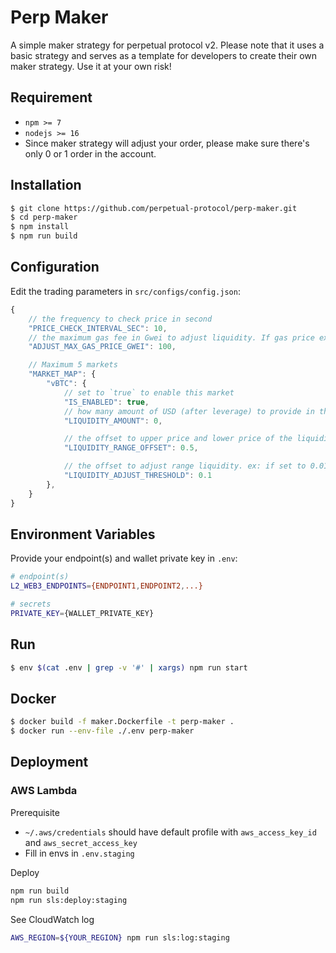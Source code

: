 # Perp Maker

A simple maker strategy for perpetual protocol v2. Please note that it uses a basic strategy and serves as a template for developers to create their own maker strategy. Use it at your own risk!

## Requirement

- `npm >= 7`
- `nodejs >= 16`
- Since maker strategy will adjust your order, please make sure there's only 0 or 1 order in the account.

## Installation

```bash
$ git clone https://github.com/perpetual-protocol/perp-maker.git
$ cd perp-maker
$ npm install
$ npm run build
```


## Configuration
Edit the trading parameters in `src/configs/config.json`:

```javascript
{
    // the frequency to check price in second
    "PRICE_CHECK_INTERVAL_SEC": 10,
    // the maximum gas fee in Gwei to adjust liquidity. If gas price exceeds this number, the liquidity won't be adjusted
    "ADJUST_MAX_GAS_PRICE_GWEI": 100,

    // Maximum 5 markets
    "MARKET_MAP": {
        "vBTC": {
            // set to `true` to enable this market
            "IS_ENABLED": true,
            // how many amount of USD (after leverage) to provide in the liquidity
            "LIQUIDITY_AMOUNT": 0,

            // the offset to upper price and lower price of the liquidity range. ex: if set to 0.05, it will provide liquidity with range [current price / 1.05, current price * 1.05]
            "LIQUIDITY_RANGE_OFFSET": 0.5,

            // the offset to adjust range liquidity. ex: if set to 0.01, it will adjust liquidity when the current price goes out of the range [market price / 1.01, market price * 1.01]
            "LIQUIDITY_ADJUST_THRESHOLD": 0.1
        },
    }
}
```

## Environment Variables
Provide your endpoint(s) and wallet private key in `.env`:

```bash
# endpoint(s)
L2_WEB3_ENDPOINTS={ENDPOINT1,ENDPOINT2,...}

# secrets
PRIVATE_KEY={WALLET_PRIVATE_KEY}
```

## Run

```bash
$ env $(cat .env | grep -v '#' | xargs) npm run start
```

## Docker

```bash
$ docker build -f maker.Dockerfile -t perp-maker .
$ docker run --env-file ./.env perp-maker
```

## Deployment

### AWS Lambda

Prerequisite

-   `~/.aws/credentials` should have default profile with `aws_access_key_id` and `aws_secret_access_key`
-   Fill in envs in `.env.staging`

Deploy

```bash
npm run build
npm run sls:deploy:staging
```

See CloudWatch log

```bash
AWS_REGION=${YOUR_REGION} npm run sls:log:staging
```
